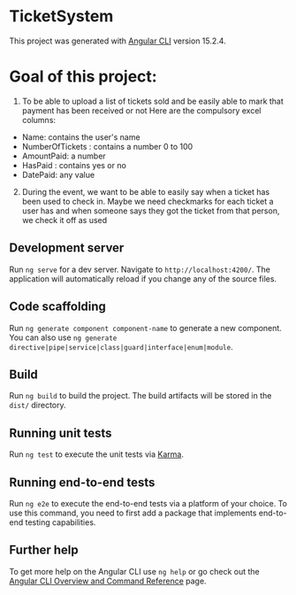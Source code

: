 # TicketSystem

This project was generated with [Angular CLI](https://github.com/angular/angular-cli) version 15.2.4.

# Goal of this project:

1. To be able to upload a list of tickets sold and be easily able to mark that payment has been received or not
  Here are the compulsory excel columns:
  - Name: contains the user's name
  - NumberOfTickets : contains a number 0 to 100
  - AmountPaid: a number
  - HasPaid : contains yes or no
  - DatePaid: any value 
2. During the event, we want to be able to easily say when a ticket has been used to check in. Maybe we need checkmarks for each ticket a user has and when someone says they got the ticket from that person, we check it off as used

## Development server

Run `ng serve` for a dev server. Navigate to `http://localhost:4200/`. The application will automatically reload if you change any of the source files.

## Code scaffolding

Run `ng generate component component-name` to generate a new component. You can also use `ng generate directive|pipe|service|class|guard|interface|enum|module`.

## Build

Run `ng build` to build the project. The build artifacts will be stored in the `dist/` directory.

## Running unit tests

Run `ng test` to execute the unit tests via [Karma](https://karma-runner.github.io).

## Running end-to-end tests

Run `ng e2e` to execute the end-to-end tests via a platform of your choice. To use this command, you need to first add a package that implements end-to-end testing capabilities.

## Further help

To get more help on the Angular CLI use `ng help` or go check out the [Angular CLI Overview and Command Reference](https://angular.io/cli) page.
